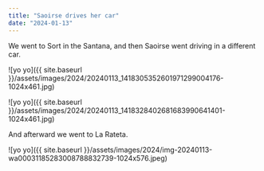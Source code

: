 ```yaml
---
title: "Saoirse drives her car"
date: "2024-01-13"
---
```


We went to Sort in the Santana, and then Saoirse went driving in a different car.

![yo yo]({{ site.baseurl }}/assets/images/2024/20240113_1418305352601971299004176-1024x461.jpg)

![yo yo]({{ site.baseurl }}/assets/images/2024/20240113_1418328402681683990641401-1024x461.jpg)

And afterward we went to La Rateta.

![yo yo]({{ site.baseurl }}/assets/images/2024/img-20240113-wa00031185283008788832739-1024x576.jpeg)
